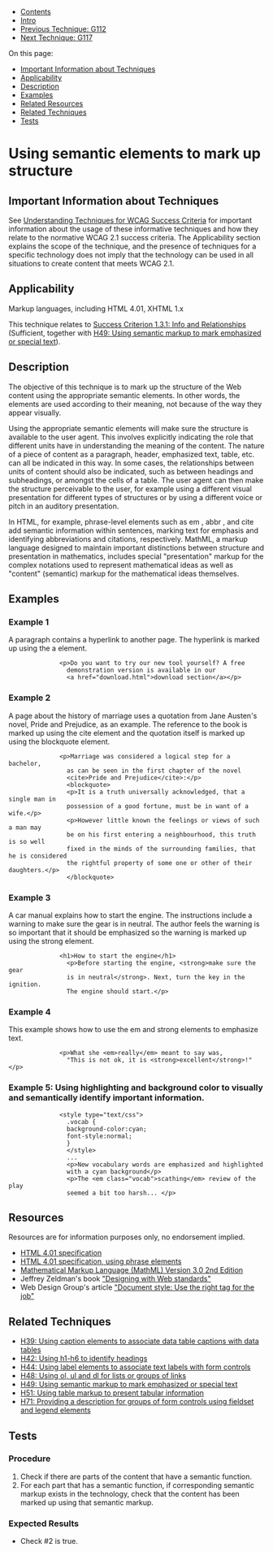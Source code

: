 -   [Contents](https://www.w3.org/WAI/WCAG21/Techniques/#techniques "Table of Contents")
-   [Intro](https://www.w3.org/WAI/WCAG21/Techniques/#introduction "Introduction to Techniques")
-   [Previous Technique: G112](G112)
-   [Next Technique: G117](G117)

On this page:

-   [Important Information about Techniques](#important-information)
-   [Applicability](#applicability)
-   [Description](#description)
-   [Examples](#examples)
-   [Related Resources](#resources)
-   [Related Techniques](#related)
-   [Tests](#tests)

Using semantic elements to mark up structure
============================================

Important Information about Techniques
--------------------------------------

See [Understanding Techniques for WCAG Success Criteria](https://www.w3.org/WAI/WCAG21/Understanding/understanding-techniques) for important information about the usage of these informative techniques and how they relate to the normative WCAG 2.1 success criteria. The Applicability section explains the scope of the technique, and the presence of techniques for a specific technology does not imply that the technology can be used in all situations to create content that meets WCAG 2.1.

Applicability
-------------

Markup languages, including HTML 4.01, XHTML 1.x

This technique relates to [Success Criterion 1.3.1: Info and Relationships](https://www.w3.org/WAI/WCAG21/Understanding/info-and-relationships) (Sufficient, together with [H49: Using semantic markup to mark emphasized or special text](../html/H49)).

Description
-----------

The objective of this technique is to mark up the structure of the Web content using the appropriate semantic elements. In other words, the elements are used according to their meaning, not because of the way they appear visually.

Using the appropriate semantic elements will make sure the structure is available to the user agent. This involves explicitly indicating the role that different units have in understanding the meaning of the content. The nature of a piece of content as a paragraph, header, emphasized text, table, etc. can all be indicated in this way. In some cases, the relationships between units of content should also be indicated, such as between headings and subheadings, or amongst the cells of a table. The user agent can then make the structure perceivable to the user, for example using a different visual presentation for different types of structures or by using a different voice or pitch in an auditory presentation.

In HTML, for example, phrase-level elements such as em , abbr , and cite add semantic information within sentences, marking text for emphasis and identifying abbreviations and citations, respectively. MathML, a markup language designed to maintain important distinctions between structure and presentation in mathematics, includes special "presentation" markup for the complex notations used to represent mathematical ideas as well as "content" (semantic) markup for the mathematical ideas themselves.

Examples
--------

### Example 1

A paragraph contains a hyperlink to another page. The hyperlink is marked up using the a element.

                  <p>Do you want to try our new tool yourself? A free 
                    demonstration version is available in our 
                    <a href="download.html">download section</a></p>
                

### Example 2

A page about the history of marriage uses a quotation from Jane Austen's novel, Pride and Prejudice, as an example. The reference to the book is marked up using the cite element and the quotation itself is marked up using the blockquote element.

                  <p>Marriage was considered a logical step for a bachelor, 
                    as can be seen in the first chapter of the novel 
                    <cite>Pride and Prejudice</cite>:</p>
                    <blockquote>
                    <p>It is a truth universally acknowledged, that a single man in
                    possession of a good fortune, must be in want of a wife.</p>
                    <p>However little known the feelings or views of such a man may
                    be on his first entering a neighbourhood, this truth is so well
                    fixed in the minds of the surrounding families, that he is considered
                    the rightful property of some one or other of their daughters.</p>
                    </blockquote>
                

### Example 3

A car manual explains how to start the engine. The instructions include a warning to make sure the gear is in neutral. The author feels the warning is so important that it should be emphasized so the warning is marked up using the strong element.

                  <h1>How to start the engine</h1>
                    <p>Before starting the engine, <strong>make sure the gear 
                    is in neutral</strong>. Next, turn the key in the ignition. 
                    The engine should start.</p>
                

### Example 4

This example shows how to use the em and strong elements to emphasize text.

                  <p>What she <em>really</em> meant to say was, 
                    "This is not ok, it is <strong>excellent</strong>!"</p>
                

### Example 5: Using highlighting and background color to visually and semantically identify important information.

                  <style type="text/css">
                    .vocab {
                    background-color:cyan;
                    font-style:normal;
                    }
                    </style>
                    ...
                    <p>New vocabulary words are emphasized and highlighted 
                    with a cyan background</p>
                    <p>The <em class="vocab">scathing</em> review of the play 
                    seemed a bit too harsh... </p>
                

Resources
---------

Resources are for information purposes only, no endorsement implied.

-   [HTML 4.01 specification](https://www.w3.org/TR/html4/)
-   [HTML 4.01 specification, using phrase elements](https://www.w3.org/TR/html4/struct/text.html#h-9.2)
-   [Mathematical Markup Language (MathML) Version 3.0 2nd Edition](https://www.w3.org/TR/MathML3/)
-   Jeffrey Zeldman's book ["Designing with Web standards"](https://en.wikipedia.org/wiki/Designing_with_Web_Standards)
-   Web Design Group's article ["Document style: Use the right tag for the job"](http://www.htmlhelp.com/design/style/docstyle-tags.html)

Related Techniques
------------------

-   [H39: Using caption elements to associate data table captions with data tables](https://www.w3.org/WAI/WCAG21/Techniques/html/H39)
-   [H42: Using h1-h6 to identify headings](https://www.w3.org/WAI/WCAG21/Techniques/html/H42)
-   [H44: Using label elements to associate text labels with form controls](https://www.w3.org/WAI/WCAG21/Techniques/html/H44)
-   [H48: Using ol, ul and dl for lists or groups of links](https://www.w3.org/WAI/WCAG21/Techniques/html/H48)
-   [H49: Using semantic markup to mark emphasized or special text](https://www.w3.org/WAI/WCAG21/Techniques/html/H49)
-   [H51: Using table markup to present tabular information](https://www.w3.org/WAI/WCAG21/Techniques/html/H51)
-   [H71: Providing a description for groups of form controls using fieldset and legend elements](https://www.w3.org/WAI/WCAG21/Techniques/html/H71)

Tests
-----

### Procedure

1.  Check if there are parts of the content that have a semantic function.
2.  For each part that has a semantic function, if corresponding semantic markup exists in the technology, check that the content has been marked up using that semantic markup.

### Expected Results

-   Check \#2 is true.
